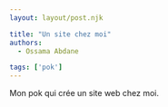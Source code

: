 ```yaml
---
layout: layout/post.njk

title: "Un site chez moi"
authors:
  - Ossama Abdane

tags: ['pok']
---
```


<!-- début résumé -->

Mon pok qui crée un site web chez moi.
<!-- fin résumé -->